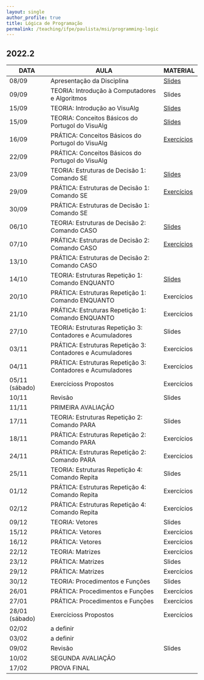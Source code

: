 ```yaml
---
layout: single
author_profile: true
title: Lógica de Programação
permalink: /teaching/ifpe/paulista/msi/programming-logic
---
```


## 2022.2

|DATA|AULA|MATERIAL|
|---|---|---|
| 08/09 | Apresentação da Disciplina | <a href="https://docs.google.com/presentation/d/18FQ3UwPHOQdMvuvYS5ggZwi3n4gtjPp6R8dQkzkSBr8/edit?usp=sharing" target="_blank">Slides</a> | 
| 09/09 | TEORIA: Introdução à Computadores e Algoritmos | Slides |
| 15/09 | TEORIA: Introdução ao VisuAlg | <a href="https://docs.google.com/presentation/d/1aW3oeOsn6qPJfABxXj9qfJ0bnWxTXOVrTPVlhw4_Feg/edit?usp=sharing" target="_blank">Slides</a> |
| 15/09 | TEORIA: Conceitos Básicos do Portugol do VisuAlg | <a href="https://docs.google.com/presentation/d/1ojOXZ04oMSmA-Rw7EduQ-3S2Egb37XnuTtHpV_RbwLk/edit?usp=sharing" target="_blank">Slides</a> | 
| 16/09 | PRÁTICA: Conceitos Básicos do Portugol do VisuAlg | <a href="https://docs.google.com/document/d/1TKr65dzY0rxxiWUfqjU2ntbYDhQU8gg7QgpO0vU9p2k/edit?usp=sharing" target="_blank">Exercícios</a> |
| 22/09 | PRÁTICA: Conceitos Básicos do Portugol do VisuAlg |  | 
| 23/09 | TEORIA: Estruturas de Decisão 1: Comando SE | <a href="https://docs.google.com/presentation/d/1KAITF-Yu2SAry-wKvV3Mgq-eo-Q6DCz9_0fzw4JRKyY/edit?usp=sharing" target="_blank">Slides</a> | 
| 29/09 | PRÁTICA: Estruturas de Decisão 1: Comando SE | <a href="https://docs.google.com/document/d/1FPNaqtfKRsexy9JuA6d0X4ZTwh3vHI-2y19uQjUzZQU/edit?usp=sharing" target="_blank">Exercícios |
| 30/09 | PRÁTICA: Estruturas de Decisão 1: Comando SE |  | 
  | 06/10 | TEORIA: Estruturas de Decisão 2: Comando CASO | <a href="https://docs.google.com/presentation/d/1pnIGib2EMt-VDv0feVEqLG7gaa30eMtdQ8V2N1drVRo/edit?usp=sharing" target="_blank">Slides</a> |
  | 07/10 | PRÁTICA: Estruturas de Decisão 2: Comando CASO | <a href="https://docs.google.com/document/d/1oFTku4YPBajk6qVDv-JRx0P4zZ9PAhPBkKCvScP1dJ4/edit?usp=sharing" target="_blank">Exercícios</a> |
| 13/10 | PRÁTICA: Estruturas de Decisão 2: Comando CASO |  | 
  | 14/10 | TEORIA: Estruturas Repetição 1: Comando ENQUANTO | <a href="https://docs.google.com/presentation/d/1_XUztMbHM-qNFbUmp6AIqimFxt8gDemnUmeY68zjUyk/edit?usp=sharing" target="_blank">Slides</a> |
| 20/10 | PRÁTICA: Estruturas Repetição 1: Comando ENQUANTO | Exercícios | 
| 21/10 | PRÁTICA: Estruturas Repetição 1: Comando ENQUANTO | Exercícios | 
| 27/10 | TEORIA: Estruturas Repetição 3: Contadores e Acumuladores | Slides | 
| 03/11 | PRÁTICA: Estruturas Repetição 3: Contadores e Acumuladores | Exercícios | 
| 04/11 | PRÁTICA: Estruturas Repetição 3: Contadores e Acumuladores | Exercícios | 
| 05/11 (sábado) | Exercícioss Propostos | Exercícios | 
| 10/11 | Revisão | Slides | 
| 11/11 | PRIMEIRA AVALIAÇÃO |  | 
| 17/11 | TEORIA: Estruturas Repetição 2: Comando PARA | Slides | 
| 18/11 | PRÁTICA: Estruturas Repetição 2: Comando PARA | Exercícios | 
| 24/11 | PRÁTICA: Estruturas Repetição 2: Comando PARA | Exercícios | 
| 25/11 | TEORIA: Estruturas Repetição 4: Comando Repita | Slides | 
| 01/12 | PRÁTICA: Estruturas Repetição 4: Comando Repita | Exercícios | 
| 02/12 | PRÁTICA: Estruturas Repetição 4: Comando Repita | Exercícios | 
| 09/12 | TEORIA: Vetores | Slides | 
| 15/12 | PRÁTICA: Vetores | Exercícios | 
| 16/12 | PRÁTICA: Vetores | Exercícios | 
| 22/12 | TEORIA: Matrizes | Exercícios | 
| 23/12 | PRÁTICA: Matrizes | Slides | 
| 29/12 | PRÁTICA: Matrizes | Exercícios | 
| 30/12 | TEORIA: Procedimentos e Funções | Slides | 
| 26/01 | PRÁTICA: Procedimentos e Funções | Exercícios | 
| 27/01 | PRÁTICA: Procedimentos e Funções | Exercícios | 
| 28/01 (sábado) | Exercícioss Propostos | Exercícios | 
| 02/02 | a definir | | 
| 03/02 | a definir | | 
| 09/02 | Revisão | Slides | 
| 10/02 | SEGUNDA AVALIAÇÃO | | 
| 17/02 | PROVA FINAL
